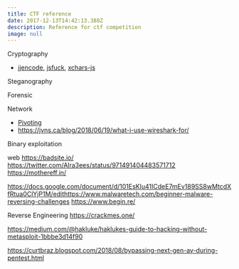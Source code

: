```yaml
---
title: CTF reference
date: 2017-12-13T14:42:13.388Z
description: Reference for ctf competition
image: null
---
```

Cryptography

* [jjencode](http://utf-8.jp/public/jjencode.html), [jsfuck](http://www.jsfuck.com/), [xchars-js](https://syllab.fr/projets/experiments/xcharsjs/5chars.pipeline.html)

Steganography

Forensic

Network

* [Pivoting](https://bitrot.sh/cheatsheet/14-12-2017-pivoting/)
* https://jvns.ca/blog/2018/06/19/what-i-use-wireshark-for/

Binary exploitation

web
https://badsite.io/
https://twitter.com/Alra3ees/status/971491404483571712
https://mothereff.in/

https://docs.google.com/document/d/101EsKlu41ICdeE7mEv189SS8wMtcdXfRtua0ClYjP1M/edithttps://www.malwaretech.com/beginner-malware-reversing-challenges
https://www.begin.re/

Reverse Engineering
https://crackmes.one/

https://medium.com/@hakluke/haklukes-guide-to-hacking-without-metasploit-1bbbe3d14f90

https://curtbraz.blogspot.com/2018/08/bypassing-next-gen-av-during-pentest.html
